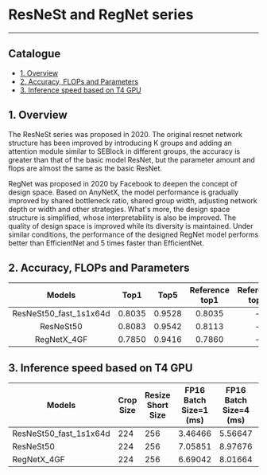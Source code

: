 # ResNeSt and RegNet series
---
## Catalogue

* [1. Overview](#1)
* [2. Accuracy, FLOPs and Parameters](#2)
* [3. Inference speed based on T4 GPU](#3)

<a name='1'></a>
## 1. Overview

The ResNeSt series was proposed in 2020. The original resnet network structure has been improved by introducing K groups and adding an attention module similar to SEBlock in different groups, the accuracy is greater than that of the basic model ResNet, but the parameter amount and flops are almost the same as the basic ResNet.

RegNet was proposed in 2020 by Facebook to deepen the concept of design space. Based on AnyNetX, the model performance is gradually improved by shared bottleneck ratio, shared group width, adjusting network depth or width and other strategies. What's more, the design space structure is simplified, whose interpretability is also be improved. The quality of design space is improved while its diversity is maintained. Under similar conditions, the performance of the designed RegNet model performs better than EfficientNet and 5 times faster than EfficientNet.

<a name='2'></a>
## 2. Accuracy, FLOPs and Parameters

| Models           | Top1 | Top5 | Reference<br>top1 | Reference<br>top5 | FLOPs<br>(G) | Parameters<br>(M) |
|:--:|:--:|:--:|:--:|:--:|:--:|:--:|
| ResNeSt50_fast_1s1x64d        | 0.8035 | 0.9528|  0.8035 |            -| 8.68     | 26.3   |
| ResNeSt50        | 0.8083 | 0.9542|  0.8113 |            -| 10.78     | 27.5   |
| RegNetX_4GF        | 0.7850 | 0.9416|  0.7860 |            -| 8.0     | 22.1   |

<a name='3'></a>
## 3. Inference speed based on T4 GPU

| Models             | Crop Size | Resize Short Size | FP16<br>Batch Size=1<br>(ms) | FP16<br>Batch Size=4<br>(ms) | FP16<br>Batch Size=8<br>(ms) | FP32<br>Batch Size=1<br>(ms) | FP32<br>Batch Size=4<br>(ms) | FP32<br>Batch Size=8<br>(ms) |
|--------------------|-----------|-------------------|------------------------------|------------------------------|------------------------------|------------------------------|------------------------------|------------------------------|
| ResNeSt50_fast_1s1x64d          | 224       | 256   | 3.46466           | 5.56647           | 9.11848          | 3.45405      |   8.72680    |    15.48710     |
| ResNeSt50         | 224       | 256               | 7.05851           | 8.97676            | 13.34704          | 6.16248      |   12.0633    |    21.49936     |
| RegNetX_4GF | 224       | 256       | 6.69042    | 8.01664            | 11.60608       | 6.46478     |   11.19862    |    16.89089    |
